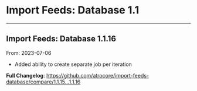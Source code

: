 # Import Feeds: Database 1.1


---

## Import Feeds: Database 1.1.16
From: 2023-07-06

* Added ability to create separate job per iteration

**Full Changelog**: https://github.com/atrocore/import-feeds-database/compare/1.1.15...1.1.16